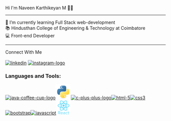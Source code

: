Hi I'm Naveen Karthikeyan M 👋🌐 <br>
<hr>
🌱 I’m currently learning Full Stack web-development<br>
📚 Hindusthan College of Engineering & Technology at Coimbatore<br>
💻 Front-end Developer <br>

<hr>


Connect With Me<br>
<br>
<a href="https://www.linkedin.com/in/naveen-karthikeyan-m-28808024a/" rel="nofollow" previewlistener="true"><img width="48" height="48" src="https://img.icons8.com/color/48/linkedin.png" alt="linkedin"/></a>
<a href="https://www.instagram.com/n.karthi_keyan_/" rel="nofollow" previewlistener="true"><img width="48" height="48" src="https://img.icons8.com/3d-fluency/94/instagram-logo.png" alt="instagram-logo"/></a>
<br>
<h3 align="left">Languages and Tools:</h3>
<p align="left"><a href="https://www.java.com/en/" target="_blank" rel="noreferrer"><img width="48" height="48" src="https://img.icons8.com/nolan/64/java-coffee-cup-logo.png" alt="java-coffee-cup-logo"/></a><a href="https://www.python.org" target="_blank" rel="noreferrer"><img src="https://raw.githubusercontent.com/devicons/devicon/master/icons/python/python-original.svg" alt="python" width="48" height="48"/></a><a href="https://isocpp.org/" target="_blank" rel="noreferrer"><img width="48" height="48" src="https://img.icons8.com/color/48/c-plus-plus-logo.png" alt="c-plus-plus-logo"/></a><a href="https://www.w3.org/html/" target="_blank" rel="noreferrer"><img width="48" height="48" src="https://img.icons8.com/fluency/48/html-5.png" alt="html-5"/></a><a href="https://www.w3schools.com/css/" target="_blank" rel="noreferrer"><img width="48" height="48" src="https://img.icons8.com/fluency/48/css3.png" alt="css3"/></a><a href="https://getbootstrap.com" target="_blank" rel="noreferrer"><img width="48" height="48" src="https://img.icons8.com/color-glass/48/bootstrap.png" alt="bootstrap"/></a></a><a href="https://developer.mozilla.org/en-US/docs/Web/JavaScript" target="_blank" rel="noreferrer"><img width="48" height="48" src="https://img.icons8.com/fluency/48/javascript.png" alt="javascript"/></a><a href="https://react.dev/" target="_blank" rel="noreferrer"><img src="https://raw.githubusercontent.com/devicons/devicon/master/icons/react/react-original-wordmark.svg" alt="react" width="46" height="45"/></a></p>
